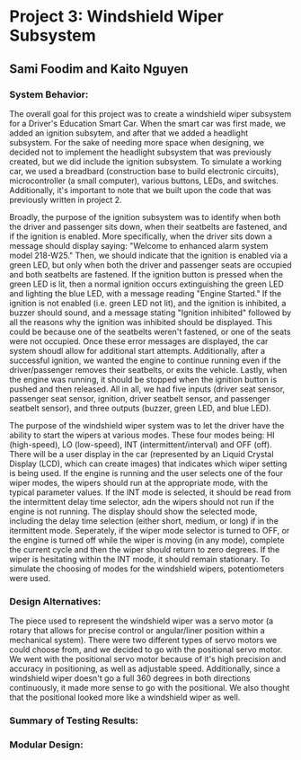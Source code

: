 # Project 3: Windshield Wiper Subsystem
## Sami Foodim and Kaito Nguyen

### System Behavior: 
The overall goal for this project was to create a windshield wiper subsystem for a Driver's Education Smart Car. When the smart car was first made, we added an ignition subsytem, and after that we added a headlight subsystem. For the sake of needing more space when designing, we decided not to implement the headlight subsystem that was previously created, but we did include the ignition subsystem. To simulate a working car, we used a breadbard (construction base to build electronic circuits), microcontroller (a small computer), various buttons, LEDs, and switches. Additionally, it's important to note that we built upon the code that was previously written in project 2.

Broadly, the purpose of the ignition subsystem was to identify when both the driver and passenger sits down, when their seatbelts are fastened, and if the ignition is enabled. More specifically, when the driver sits down a message should display saying: "Welcome to enhanced alarm system model 218-W25." Then, we should indicate that the ignition is enabled via a green LED, but only when both the driver and passenger seats are occupied and both seatbelts are fastened. If the ignition button is pressed when the green LED is lit, then a  normal ignition occurs extinguishing the green LED and lighting the blue LED, with a message reading "Engine Started." If the ignition is not enabled (i.e. green LED not lit), and the ignition is inhibited, a buzzer should sound, and a message stating "Ignition inhibited" followed by all the reasons why the ignition was inhibited should be displayed. This could be because one of the seatbelts weren't fastened, or one of the seats were not occupied. Once these error messages are displayed, the car system shoudl allow for additional start attempts. Additionally, after a successful ignition, we wanted the engine to continue running even if the driver/passenger removes their seatbelts, or exits the vehicle. Lastly, when the engine was running, it should be stopped when the ignition button is pushed and then released. All in all, we had five inputs (driver seat sensor, passenger seat sensor, ignition, driver seatbelt sensor, and passenger seatbelt sensor), and three outputs (buzzer, green LED, and blue LED). 

The purpose of the windshield wiper system was to let the driver have the ability to start the wipers at various modes. These four modes being: HI (high-speed), LO (low-speed), INT (intermittent/interval) and OFF (off). There will be a user display in the car (represented by an Liquid Crystal Display (LCD), which can create images) that indicates which wiper setting is being used. If the engine is running and the user selects one of the four wiper modes, the wipers should run at the appropriate mode, with the typical parameter values. If the INT mode is selected, it should be read from the intermittent delay time selector, adn the wipers should not run if the engine is not running. The display should show the selected mode, including the delay time selection (either short, medium, or long) if in the itermittent mode. Seperately, if the wiper mode selector is turned to OFF, or the engine is turned off while the wiper is moving (in any mode), complete the current cycle and then the wiper should return to zero degrees. If the wiper is hesitating within the INT mode, it should remain stationary. To simulate the choosing of modes for the windshield wipers, potentiometers were used. 

### Design Alternatives:
The piece used to represent the windshield wiper was a servo motor (a rotary that allows for precise control or angular/liner position within a mechanical system). There were two different types of servo motors we could choose from, and we decided to go with the positional servo motor. We went with the positional servo motor because of it's high precision and accuracy in positioning, as well as adjustable speed. Additionally, since a windshield wiper doesn't go a full 360 degrees in both directions continuously, it made more sense to go with the positional. We also thought that the positional looked more like a windshield wiper as well. 

### Summary of Testing Results:

### Modular Design:
